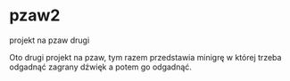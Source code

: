 # pzaw2
projekt na pzaw drugi



Oto drugi projekt na pzaw, tym razem przedstawia minigrę w której trzeba odgadnąć zagrany dźwięk a potem go odgadnąć. 
